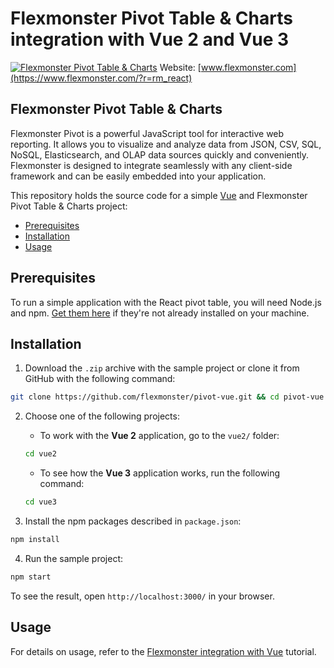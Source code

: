 # Flexmonster Pivot Table & Charts integration with Vue 2 and Vue 3
[![Flexmonster Pivot Table & Charts](https://cdn.flexmonster.com/landing.png)](http://flexmonster.com/?r=rm_vue)
Website: [www.flexmonster.com](https://www.flexmonster.com/?r=rm_react)

## Flexmonster Pivot Table & Charts

Flexmonster Pivot is a powerful JavaScript tool for interactive web reporting. It allows you to visualize and analyze data from JSON, CSV, SQL, NoSQL, Elasticsearch, and OLAP data sources quickly and conveniently. Flexmonster is designed to integrate seamlessly with any client-side framework and can be easily embedded into your application.

This repository holds the source code for a simple [Vue](https://reactjs.org/) and Flexmonster Pivot Table & Charts project:

- [Prerequisites](#prerequisites)
- [Installation](#installation)
- [Usage](#usage)

## Prerequisites

To run a simple application with the React pivot table, you will need Node.js and npm. [Get them here](https://docs.npmjs.com/downloading-and-installing-node-js-and-npm) if they're not already installed on your machine.

## Installation

1. Download the `.zip` archive with the sample project or clone it from GitHub with the following command:

```bash
git clone https://github.com/flexmonster/pivot-vue.git && cd pivot-vue
```

2. Choose one of the following projects:

    - To work with the **Vue 2** application, go to the `vue2/` folder:

    ```bash
    cd vue2
    ```

    - To see how the **Vue 3** application works, run the following command:

    ```bash
    cd vue3
    ```

3. Install the npm packages described in `package.json`:

```bash
npm install
```

4. Run the sample project:

```bash
npm start 
```

To see the result, open `http://localhost:3000/` in your browser.

## Usage

For details on usage, refer to the [Flexmonster integration with Vue](https://www.flexmonster.com/doc/integration-with-vue/?r=rm_vue) tutorial.

